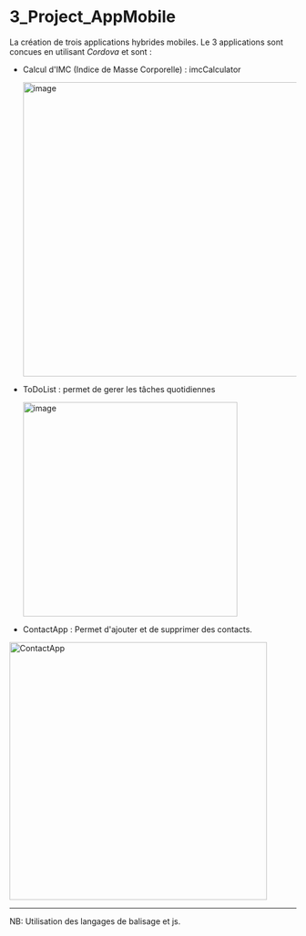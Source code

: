# 3_Project_AppMobile
La création de trois applications hybrides mobiles.
Le 3 applications sont concues en utilisant _Cordova_ et sont :

- Calcul d'IMC (Indice de Masse Corporelle) : imcCalculator

    <img width="516" alt="image" src="https://github.com/AbdoulazizH/3_Project_AppMobile/assets/122400488/3c6bfeca-2cbc-4ca8-a2a0-38dbcd065172">



- ToDoList : permet de gerer les tâches quotidiennes

    <img width="376" alt="image" src="https://github.com/AbdoulazizH/3_Project_AppMobile/assets/122400488/bb6da9fa-520e-4e6f-b962-d081a7056b02">




- ContactApp : Permet d'ajouter et de supprimer des contacts.
<img width="452" alt="ContactApp" src="https://github.com/AbdoulazizH/3_Project_AppMobile/assets/122400488/59307dad-6807-40df-aca1-6f7393875d69">





_________________________________________________________________________

NB: Utilisation des langages de balisage et js.
